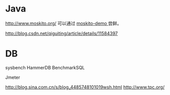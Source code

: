 

# Java
http://www.moskito.org/
可以通过 [moskito-demo
](https://github.com/anotheria/moskito-demo/blob/master/pom.xml) 尝鲜。

http://blog.csdn.net/qiguiting/article/details/11584397

# DB
sysbench
HammerDB 
BenchmarkSQL

Jmeter

http://blog.sina.com.cn/s/blog_4485748101019wsh.html
http://www.tpc.org/